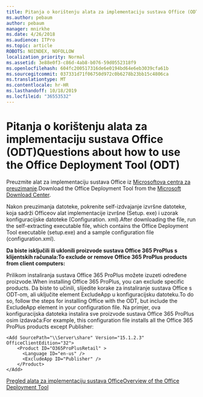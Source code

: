 ```yaml
---
title: Pitanja o korištenju alata za implementaciju sustava Office (ODT)
ms.author: pebaum
author: pebaum
manager: mnirkhe
ms.date: 4/26/2018
ms.audience: ITPro
ms.topic: article
ROBOTS: NOINDEX, NOFOLLOW
localization_priority: Normal
ms.assetid: 3e88e0f3-c86d-4ab8-b076-59d0552318f9
ms.openlocfilehash: 604fc200517316de6e0194bd64e6eb3039cfa61b
ms.sourcegitcommit: 037331d71f06750d972c0b6278b23bb15c4806ca
ms.translationtype: MT
ms.contentlocale: hr-HR
ms.lasthandoff: 10/18/2019
ms.locfileid: "36553532"
---
```

# <a name="questions-about-how-to-use-the-office-deployment-tool-odt"></a><span data-ttu-id="48c72-102">Pitanja o korištenju alata za implementaciju sustava Office (ODT)</span><span class="sxs-lookup"><span data-stu-id="48c72-102">Questions about how to use the Office Deployment Tool (ODT)</span></span>

<span data-ttu-id="48c72-103">Preuzmite alat za implementaciju sustava Office iz [Microsoftova centra za preuzimanje](http://go.microsoft.com/fwlink/p/?LinkID=626065).</span><span class="sxs-lookup"><span data-stu-id="48c72-103">Download the Office Deployment Tool from the [Microsoft Download Center](http://go.microsoft.com/fwlink/p/?LinkID=626065).</span></span>
  
<span data-ttu-id="48c72-104">Nakon preuzimanja datoteke, pokrenite self-izdvajanje izvršne datoteke, koja sadrži Officeov alat implementacije izvršne (Setup. exe) i uzorak konfiguracijske datoteke (Configuration. xml).</span><span class="sxs-lookup"><span data-stu-id="48c72-104">After downloading the file, run the self-extracting executable file, which contains the Office Deployment Tool executable (setup.exe) and a sample configuration file (configuration.xml).</span></span>
  
 <span data-ttu-id="48c72-105">**Da biste isključili ili uklonili proizvode sustava Office 365 ProPlus s klijentskih računala:**</span><span class="sxs-lookup"><span data-stu-id="48c72-105">**To exclude or remove Office 365 ProPlus products from client computers:**</span></span>
  
<span data-ttu-id="48c72-106">Prilikom instaliranja sustava Office 365 ProPlus možete izuzeti određene proizvode.</span><span class="sxs-lookup"><span data-stu-id="48c72-106">When installing Office 365 ProPlus, you can exclude specific products.</span></span> <span data-ttu-id="48c72-107">Da biste to učinili, slijedite korake za instaliranje sustava Office s ODT-om, ali uključite element ExcludeApp u konfiguracijsku datoteku.</span><span class="sxs-lookup"><span data-stu-id="48c72-107">To do so, follow the steps for installing Office with the ODT, but include the ExcludeApp element in your configuration file.</span></span> <span data-ttu-id="48c72-108">Na primjer, ova konfiguracijska datoteka instalira sve proizvode sustava Office 365 ProPlus osim izdavača:</span><span class="sxs-lookup"><span data-stu-id="48c72-108">For example, this configuration file installs all the Office 365 ProPlus products except Publisher:</span></span>
  
```
<Add SourcePath="\\Server\share" Version="15.1.2.3" OfficeClientEdition="32">
    <Product ID="O365ProPlusRetail" >
      <Language ID="en-us" />
      <ExcludeApp ID="Publisher" />
    </Product>
</Add>
```

[<span data-ttu-id="48c72-109">Pregled alata za implementaciju sustava Office</span><span class="sxs-lookup"><span data-stu-id="48c72-109">Overview of the Office Deployment Tool</span></span>](https://docs.microsoft.com/deployoffice/overview-of-the-office-2016-deployment-tool)
  

